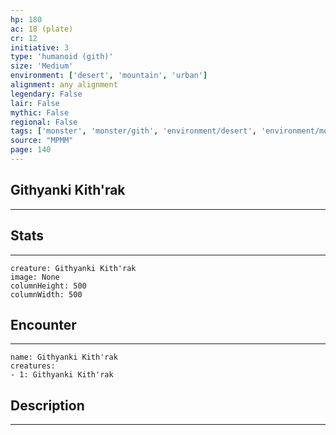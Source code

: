 ```yaml
---
hp: 180
ac: 18 (plate)
cr: 12
initiative: 3
type: 'humanoid (gith)'    
size: 'Medium'
environment: ['desert', 'mountain', 'urban']
alignment: any alignment
legendary: False
lair: False
mythic: False
regional: False
tags: ['monster', 'monster/gith', 'environment/desert', 'environment/mountain', 'environment/urban']
source: "MPMM"
page: 140
---
```


## Githyanki Kith'rak
---



## Stats
---

```statblock
creature: Githyanki Kith'rak
image: None
columnHeight: 500
columnWidth: 500
```

## Encounter
---

```encounter-table
name: Githyanki Kith'rak
creatures:
- 1: Githyanki Kith'rak
```

## Description
---




